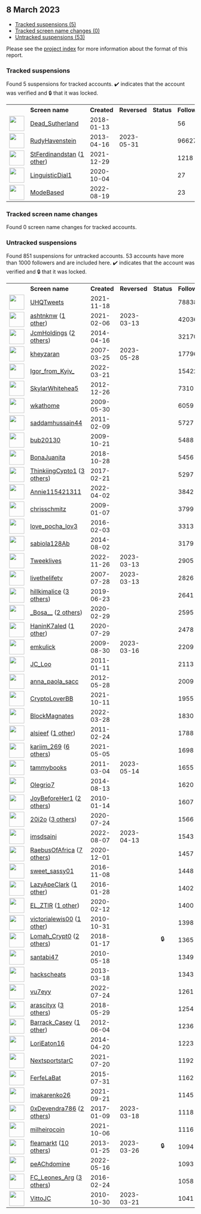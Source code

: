 ##  8 March 2023

* [Tracked suspensions (5)](#tracked-suspensions)
* [Tracked screen name changes (0)](#tracked-screen-name-changes)
* [Untracked suspensions (53)](#untracked-suspensions)

Please see the [project index](https://github.com/travisbrown/twitter-watch) for more information about the format of this report.

### Tracked suspensions

Found 5 suspensions for tracked accounts.
  ✔️ indicates that the account was verified and 🔒 that it was locked.

<table>
    <tr>
        <th></th>
        <th align="left">Screen name</th>
        <th align="left">Created</th>
        <th align="left">Reversed</th>
        <th align="left">Status</th>
        <th align="left">Followers</th>
        <th align="left">Ranking</th></tr>
    </tr>
        <tr>
            <td><a href="https://twitter.com/intent/user?user_id=952085294731407360">
                <img src="https://pbs.twimg.com/profile_images/952088605425532928/eB-rW0hL_normal.jpg" width="40px" height="40px" align="center"/></a>
            </td>
            <td>
                <a href="https://twitter.com/Dead_Sutherland">Dead_Sutherland</a></td>
            <td>2018-01-13</td>
            <td></td>
            <td align="center"></td>
            <td>56</td>
            <td>12350</td>
        </tr>
        <tr>
            <td><a href="https://twitter.com/intent/user?user_id=1358146357">
                <img src="https://pbs.twimg.com/profile_images/1375485060674031620/et3kkNBx_normal.jpg" width="40px" height="40px" align="center"/></a>
            </td>
            <td>
                <a href="https://twitter.com/RudyHavenstein">RudyHavenstein</a></td>
            <td>2013-04-16</td>
            <td>2023-05-31</td>
            <td align="center"></td>
            <td>96627</td>
            <td>15018</td>
        </tr>
        <tr>
            <td><a href="https://twitter.com/intent/user?user_id=1476056763296268289">
                <img src="https://pbs.twimg.com/profile_images/1588337727807832068/ZURUOOGO_normal.jpg" width="40px" height="40px" align="center"/></a>
            </td>
            <td>
                <a href="https://twitter.com/StFerdinandstan">StFerdinandstan</a>&nbsp;(<a href="https://api.memory.lol/v1/tw/id/1476056763296268289">1 other</a>)&nbsp;</td>
            <td>2021-12-29</td>
            <td></td>
            <td align="center"></td>
            <td>1218</td>
            <td>28489</td>
        </tr>
        <tr>
            <td><a href="https://twitter.com/intent/user?user_id=1312715165893361665">
                <img src="https://pbs.twimg.com/profile_images/1539728121838059524/nmdLspUb_normal.jpg" width="40px" height="40px" align="center"/></a>
            </td>
            <td>
                <a href="https://twitter.com/LinguisticDial1">LinguisticDial1</a></td>
            <td>2020-10-04</td>
            <td></td>
            <td align="center"></td>
            <td>27</td>
            <td>39666</td>
        </tr>
        <tr>
            <td><a href="https://twitter.com/intent/user?user_id=1560698745729204225">
                <img src="https://pbs.twimg.com/profile_images/1560699820456947712/ZZom-3Ln_normal.jpg" width="40px" height="40px" align="center"/></a>
            </td>
            <td>
                <a href="https://twitter.com/ModeBased">ModeBased</a></td>
            <td>2022-08-19</td>
            <td></td>
            <td align="center"></td>
            <td>23</td>
            <td>69833</td>
        </tr></table>

### Tracked screen name changes

Found 0 screen name changes for tracked accounts.

### Untracked suspensions

Found 851 suspensions for untracked accounts.
53 accounts have more than 1000 followers and are included here.
  ✔️ indicates that the account was verified and 🔒 that it was locked.

<table>
    <tr>
        <th></th>
        <th align="left">Screen name</th>
        <th align="left">Created</th>
        <th align="left">Reversed</th>
        <th align="left">Status</th>
        <th align="left">Followers</th>
    </tr>
        <tr>
            <td><a href="https://twitter.com/intent/user?user_id=1461152973233344512">
                <img src="https://pbs.twimg.com/profile_images/1534820279448240129/xFOGRIht_normal.jpg" width="40px" height="40px" align="center"/></a>
            </td>
            <td>
                <a href="https://twitter.com/UHQTweets">UHQTweets</a></td>
            <td>2021-11-18</td>
            <td></td>
            <td align="center"></td>
            <td>78838</td>
        </tr>
        <tr>
            <td><a href="https://twitter.com/intent/user?user_id=1358143798770085889">
                <img src="https://pbs.twimg.com/profile_images/1597139018206121992/eBlvAMzX_normal.jpg" width="40px" height="40px" align="center"/></a>
            </td>
            <td>
                <a href="https://twitter.com/ashtnknw">ashtnknw</a>&nbsp;(<a href="https://api.memory.lol/v1/tw/id/1358143798770085889">1 other</a>)&nbsp;</td>
            <td>2021-02-06</td>
            <td>2023-03-13</td>
            <td align="center"></td>
            <td>42036</td>
        </tr>
        <tr>
            <td><a href="https://twitter.com/intent/user?user_id=2487832047">
                <img src="https://pbs.twimg.com/profile_images/953788882738434048/tek-K7dl_normal.jpg" width="40px" height="40px" align="center"/></a>
            </td>
            <td>
                <a href="https://twitter.com/JcmHoldings">JcmHoldings</a>&nbsp;(<a href="https://api.memory.lol/v1/tw/id/2487832047">2 others</a>)&nbsp;</td>
            <td>2014-04-16</td>
            <td></td>
            <td align="center"></td>
            <td>32170</td>
        </tr>
        <tr>
            <td><a href="https://twitter.com/intent/user?user_id=2179651">
                <img src="https://pbs.twimg.com/profile_images/1575520846482907136/pntjRXux_normal.jpg" width="40px" height="40px" align="center"/></a>
            </td>
            <td>
                <a href="https://twitter.com/kheyzaran">kheyzaran</a></td>
            <td>2007-03-25</td>
            <td>2023-05-28</td>
            <td align="center"></td>
            <td>17796</td>
        </tr>
        <tr>
            <td><a href="https://twitter.com/intent/user?user_id=1505972689286180873">
                <img src="https://pbs.twimg.com/profile_images/1568370331596853255/qycHkIqY_normal.jpg" width="40px" height="40px" align="center"/></a>
            </td>
            <td>
                <a href="https://twitter.com/Igor_from_Kyiv_">Igor_from_Kyiv_</a></td>
            <td>2022-03-21</td>
            <td></td>
            <td align="center"></td>
            <td>15422</td>
        </tr>
        <tr>
            <td><a href="https://twitter.com/intent/user?user_id=1036080206">
                <img src="https://pbs.twimg.com/profile_images/1545190902540382208/g5NOLJxg_normal.jpg" width="40px" height="40px" align="center"/></a>
            </td>
            <td>
                <a href="https://twitter.com/SkylarWhitehea5">SkylarWhitehea5</a></td>
            <td>2012-12-26</td>
            <td></td>
            <td align="center"></td>
            <td>7310</td>
        </tr>
        <tr>
            <td><a href="https://twitter.com/intent/user?user_id=43619444">
                <img src="https://pbs.twimg.com/profile_images/546458750/facepic03_normal.jpg" width="40px" height="40px" align="center"/></a>
            </td>
            <td>
                <a href="https://twitter.com/wkathome">wkathome</a></td>
            <td>2009-05-30</td>
            <td></td>
            <td align="center"></td>
            <td>6059</td>
        </tr>
        <tr>
            <td><a href="https://twitter.com/intent/user?user_id=249417654">
                <img src="https://pbs.twimg.com/profile_images/1585255870157717507/fB2hPRb-_normal.jpg" width="40px" height="40px" align="center"/></a>
            </td>
            <td>
                <a href="https://twitter.com/saddamhussain44">saddamhussain44</a></td>
            <td>2011-02-09</td>
            <td></td>
            <td align="center"></td>
            <td>5727</td>
        </tr>
        <tr>
            <td><a href="https://twitter.com/intent/user?user_id=83957777">
                <img src="https://pbs.twimg.com/profile_images/1588558308322967552/MmAXNQSI_normal.jpg" width="40px" height="40px" align="center"/></a>
            </td>
            <td>
                <a href="https://twitter.com/bub20130">bub20130</a></td>
            <td>2009-10-21</td>
            <td></td>
            <td align="center"></td>
            <td>5488</td>
        </tr>
        <tr>
            <td><a href="https://twitter.com/intent/user?user_id=1056434726188109824">
                <img src="https://pbs.twimg.com/profile_images/1134119985217822720/moeWeSSv_normal.jpg" width="40px" height="40px" align="center"/></a>
            </td>
            <td>
                <a href="https://twitter.com/BonaJuanita">BonaJuanita</a></td>
            <td>2018-10-28</td>
            <td></td>
            <td align="center"></td>
            <td>5456</td>
        </tr>
        <tr>
            <td><a href="https://twitter.com/intent/user?user_id=834109718931050496">
                <img src="https://pbs.twimg.com/profile_images/1595483662300200965/jkEnhM0-_normal.jpg" width="40px" height="40px" align="center"/></a>
            </td>
            <td>
                <a href="https://twitter.com/ThinkiingCypto1">ThinkiingCypto1</a>&nbsp;(<a href="https://api.memory.lol/v1/tw/id/834109718931050496">3 others</a>)&nbsp;</td>
            <td>2017-02-21</td>
            <td></td>
            <td align="center"></td>
            <td>5297</td>
        </tr>
        <tr>
            <td><a href="https://twitter.com/intent/user?user_id=1510314545344315392">
                <img src="https://pbs.twimg.com/profile_images/1510314643960459264/yGbW1RVp_normal.jpg" width="40px" height="40px" align="center"/></a>
            </td>
            <td>
                <a href="https://twitter.com/Annie115421311">Annie115421311</a></td>
            <td>2022-04-02</td>
            <td></td>
            <td align="center"></td>
            <td>3842</td>
        </tr>
        <tr>
            <td><a href="https://twitter.com/intent/user?user_id=18717297">
                <img src="https://pbs.twimg.com/profile_images/1570845181988986880/CreJLgf8_normal.jpg" width="40px" height="40px" align="center"/></a>
            </td>
            <td>
                <a href="https://twitter.com/chrisschmitz">chrisschmitz</a></td>
            <td>2009-01-07</td>
            <td></td>
            <td align="center"></td>
            <td>3799</td>
        </tr>
        <tr>
            <td><a href="https://twitter.com/intent/user?user_id=4854650834">
                <img src="https://pbs.twimg.com/profile_images/835340347303587840/bfnAdGS4_normal.png" width="40px" height="40px" align="center"/></a>
            </td>
            <td>
                <a href="https://twitter.com/love_pocha_lov3">love_pocha_lov3</a></td>
            <td>2016-02-03</td>
            <td></td>
            <td align="center"></td>
            <td>3313</td>
        </tr>
        <tr>
            <td><a href="https://twitter.com/intent/user?user_id=2731579451">
                <img src="https://pbs.twimg.com/profile_images/1544570531755790336/eGh0mH9m_normal.jpg" width="40px" height="40px" align="center"/></a>
            </td>
            <td>
                <a href="https://twitter.com/sabiola128Ab">sabiola128Ab</a></td>
            <td>2014-08-02</td>
            <td></td>
            <td align="center"></td>
            <td>3179</td>
        </tr>
        <tr>
            <td><a href="https://twitter.com/intent/user?user_id=1596320982377144320">
                <img src="https://pbs.twimg.com/profile_images/1596329775290785793/fyYrzCw3_normal.jpg" width="40px" height="40px" align="center"/></a>
            </td>
            <td>
                <a href="https://twitter.com/Tweeklives">Tweeklives</a></td>
            <td>2022-11-26</td>
            <td>2023-03-13</td>
            <td align="center"></td>
            <td>2905</td>
        </tr>
        <tr>
            <td><a href="https://twitter.com/intent/user?user_id=7787892">
                <img src="https://pbs.twimg.com/profile_images/1561982879927865345/fbi71VPl_normal.jpg" width="40px" height="40px" align="center"/></a>
            </td>
            <td>
                <a href="https://twitter.com/livethelifetv">livethelifetv</a></td>
            <td>2007-07-28</td>
            <td>2023-03-13</td>
            <td align="center"></td>
            <td>2826</td>
        </tr>
        <tr>
            <td><a href="https://twitter.com/intent/user?user_id=1142898912711385091">
                <img src="https://pbs.twimg.com/profile_images/1574933718283816963/6owUTsbp_normal.jpg" width="40px" height="40px" align="center"/></a>
            </td>
            <td>
                <a href="https://twitter.com/hillkimalice">hillkimalice</a>&nbsp;(<a href="https://api.memory.lol/v1/tw/id/1142898912711385091">3 others</a>)&nbsp;</td>
            <td>2019-06-23</td>
            <td></td>
            <td align="center"></td>
            <td>2641</td>
        </tr>
        <tr>
            <td><a href="https://twitter.com/intent/user?user_id=1233753097517903873">
                <img src="https://pbs.twimg.com/profile_images/1355147745242341380/Z1L9hpM1_normal.jpg" width="40px" height="40px" align="center"/></a>
            </td>
            <td>
                <a href="https://twitter.com/_Bosa__">_Bosa__</a>&nbsp;(<a href="https://api.memory.lol/v1/tw/id/1233753097517903873">2 others</a>)&nbsp;</td>
            <td>2020-02-29</td>
            <td></td>
            <td align="center"></td>
            <td>2595</td>
        </tr>
        <tr>
            <td><a href="https://twitter.com/intent/user?user_id=1288597463373357056">
                <img src="https://pbs.twimg.com/profile_images/1442133746891702278/lBJsFAel_normal.jpg" width="40px" height="40px" align="center"/></a>
            </td>
            <td>
                <a href="https://twitter.com/HaninK7aled">HaninK7aled</a>&nbsp;(<a href="https://api.memory.lol/v1/tw/id/1288597463373357056">1 other</a>)&nbsp;</td>
            <td>2020-07-29</td>
            <td></td>
            <td align="center"></td>
            <td>2478</td>
        </tr>
        <tr>
            <td><a href="https://twitter.com/intent/user?user_id=70183192">
                <img src="https://pbs.twimg.com/profile_images/1519311793469857792/rX6E6eqR_normal.jpg" width="40px" height="40px" align="center"/></a>
            </td>
            <td>
                <a href="https://twitter.com/emkulick">emkulick</a></td>
            <td>2009-08-30</td>
            <td>2023-03-16</td>
            <td align="center"></td>
            <td>2209</td>
        </tr>
        <tr>
            <td><a href="https://twitter.com/intent/user?user_id=236989267">
                <img src="https://pbs.twimg.com/profile_images/2249967315/Yo_5_normal.jpg" width="40px" height="40px" align="center"/></a>
            </td>
            <td>
                <a href="https://twitter.com/JC_Loo">JC_Loo</a></td>
            <td>2011-01-11</td>
            <td></td>
            <td align="center"></td>
            <td>2113</td>
        </tr>
        <tr>
            <td><a href="https://twitter.com/intent/user?user_id=592633690">
                <img src="https://pbs.twimg.com/profile_images/2257218463/Anna_bis_normal.jpg" width="40px" height="40px" align="center"/></a>
            </td>
            <td>
                <a href="https://twitter.com/anna_paola_sacc">anna_paola_sacc</a></td>
            <td>2012-05-28</td>
            <td></td>
            <td align="center"></td>
            <td>2009</td>
        </tr>
        <tr>
            <td><a href="https://twitter.com/intent/user?user_id=1447628501540999172">
                <img src="https://pbs.twimg.com/profile_images/1472981069821464578/z8TfhrMM_normal.jpg" width="40px" height="40px" align="center"/></a>
            </td>
            <td>
                <a href="https://twitter.com/CryptoLoverBB">CryptoLoverBB</a></td>
            <td>2021-10-11</td>
            <td></td>
            <td align="center"></td>
            <td>1955</td>
        </tr>
        <tr>
            <td><a href="https://twitter.com/intent/user?user_id=1508461507729891334">
                <img src="https://pbs.twimg.com/profile_images/1511293415308333060/yFlx-Dl5_normal.jpg" width="40px" height="40px" align="center"/></a>
            </td>
            <td>
                <a href="https://twitter.com/BlockMagnates">BlockMagnates</a></td>
            <td>2022-03-28</td>
            <td></td>
            <td align="center"></td>
            <td>1830</td>
        </tr>
        <tr>
            <td><a href="https://twitter.com/intent/user?user_id=257154738">
                <img src="https://pbs.twimg.com/profile_images/1558255737331228672/ZgI-psU-_normal.jpg" width="40px" height="40px" align="center"/></a>
            </td>
            <td>
                <a href="https://twitter.com/alsieef">alsieef</a>&nbsp;(<a href="https://api.memory.lol/v1/tw/id/257154738">1 other</a>)&nbsp;</td>
            <td>2011-02-24</td>
            <td></td>
            <td align="center"></td>
            <td>1788</td>
        </tr>
        <tr>
            <td><a href="https://twitter.com/intent/user?user_id=1389972636034347013">
                <img src="https://pbs.twimg.com/profile_images/1533456673909661696/z_3YIZcr_normal.jpg" width="40px" height="40px" align="center"/></a>
            </td>
            <td>
                <a href="https://twitter.com/kariim_269">kariim_269</a>&nbsp;(<a href="https://api.memory.lol/v1/tw/id/1389972636034347013">6 others</a>)&nbsp;</td>
            <td>2021-05-05</td>
            <td></td>
            <td align="center"></td>
            <td>1698</td>
        </tr>
        <tr>
            <td><a href="https://twitter.com/intent/user?user_id=260684688">
                <img src="https://pbs.twimg.com/profile_images/1294993650854879232/fQFNe3ht_normal.jpg" width="40px" height="40px" align="center"/></a>
            </td>
            <td>
                <a href="https://twitter.com/tammybooks">tammybooks</a></td>
            <td>2011-03-04</td>
            <td>2023-05-14</td>
            <td align="center"></td>
            <td>1655</td>
        </tr>
        <tr>
            <td><a href="https://twitter.com/intent/user?user_id=2730032221">
                <img src="https://pbs.twimg.com/profile_images/1435076557819809796/FhOHS1qb_normal.jpg" width="40px" height="40px" align="center"/></a>
            </td>
            <td>
                <a href="https://twitter.com/Olegrio7">Olegrio7</a></td>
            <td>2014-08-13</td>
            <td></td>
            <td align="center"></td>
            <td>1620</td>
        </tr>
        <tr>
            <td><a href="https://twitter.com/intent/user?user_id=104835871">
                <img src="https://pbs.twimg.com/profile_images/1104838684661166081/vovNcVdg_normal.jpg" width="40px" height="40px" align="center"/></a>
            </td>
            <td>
                <a href="https://twitter.com/JoyBeforeHer1">JoyBeforeHer1</a>&nbsp;(<a href="https://api.memory.lol/v1/tw/id/104835871">2 others</a>)&nbsp;</td>
            <td>2010-01-14</td>
            <td></td>
            <td align="center"></td>
            <td>1607</td>
        </tr>
        <tr>
            <td><a href="https://twitter.com/intent/user?user_id=1286479627381346305">
                <img src="https://pbs.twimg.com/profile_images/1564752777204613121/hN8IlJOz_normal.jpg" width="40px" height="40px" align="center"/></a>
            </td>
            <td>
                <a href="https://twitter.com/20i2o">20i2o</a>&nbsp;(<a href="https://api.memory.lol/v1/tw/id/1286479627381346305">3 others</a>)&nbsp;</td>
            <td>2020-07-24</td>
            <td></td>
            <td align="center"></td>
            <td>1566</td>
        </tr>
        <tr>
            <td><a href="https://twitter.com/intent/user?user_id=1556248387149713408">
                <img src="https://pbs.twimg.com/profile_images/1556279330686341121/abPIrodY_normal.jpg" width="40px" height="40px" align="center"/></a>
            </td>
            <td>
                <a href="https://twitter.com/imsdsaini">imsdsaini</a></td>
            <td>2022-08-07</td>
            <td>2023-04-13</td>
            <td align="center"></td>
            <td>1543</td>
        </tr>
        <tr>
            <td><a href="https://twitter.com/intent/user?user_id=1333719293335367680">
                <img src="https://pbs.twimg.com/profile_images/1571239665566420993/XTWJ4kSt_normal.jpg" width="40px" height="40px" align="center"/></a>
            </td>
            <td>
                <a href="https://twitter.com/RaebusOfAfrica">RaebusOfAfrica</a>&nbsp;(<a href="https://api.memory.lol/v1/tw/id/1333719293335367680">7 others</a>)&nbsp;</td>
            <td>2020-12-01</td>
            <td></td>
            <td align="center"></td>
            <td>1457</td>
        </tr>
        <tr>
            <td><a href="https://twitter.com/intent/user?user_id=796084183995215872">
                <img src="https://pbs.twimg.com/profile_images/1232055239152369664/2ImWRUqD_normal.jpg" width="40px" height="40px" align="center"/></a>
            </td>
            <td>
                <a href="https://twitter.com/sweet_sassy01">sweet_sassy01</a></td>
            <td>2016-11-08</td>
            <td></td>
            <td align="center"></td>
            <td>1448</td>
        </tr>
        <tr>
            <td><a href="https://twitter.com/intent/user?user_id=4827682495">
                <img src="https://pbs.twimg.com/profile_images/1591467364289499138/e-3rnnVP_normal.jpg" width="40px" height="40px" align="center"/></a>
            </td>
            <td>
                <a href="https://twitter.com/LazyApeClark">LazyApeClark</a>&nbsp;(<a href="https://api.memory.lol/v1/tw/id/4827682495">1 other</a>)&nbsp;</td>
            <td>2016-01-28</td>
            <td></td>
            <td align="center"></td>
            <td>1402</td>
        </tr>
        <tr>
            <td><a href="https://twitter.com/intent/user?user_id=1227691509950099456">
                <img src="https://pbs.twimg.com/profile_images/1577342884948459526/PjA7VNvO_normal.jpg" width="40px" height="40px" align="center"/></a>
            </td>
            <td>
                <a href="https://twitter.com/EL_ZTlR">EL_ZTlR</a>&nbsp;(<a href="https://api.memory.lol/v1/tw/id/1227691509950099456">1 other</a>)&nbsp;</td>
            <td>2020-02-12</td>
            <td></td>
            <td align="center"></td>
            <td>1400</td>
        </tr>
        <tr>
            <td><a href="https://twitter.com/intent/user?user_id=210350062">
                <img src="https://pbs.twimg.com/profile_images/1592586184944934913/0jtD59-Y_normal.jpg" width="40px" height="40px" align="center"/></a>
            </td>
            <td>
                <a href="https://twitter.com/victorialewis00">victorialewis00</a>&nbsp;(<a href="https://api.memory.lol/v1/tw/id/210350062">1 other</a>)&nbsp;</td>
            <td>2010-10-31</td>
            <td></td>
            <td align="center"></td>
            <td>1398</td>
        </tr>
        <tr>
            <td><a href="https://twitter.com/intent/user?user_id=953643919904034816">
                <img src="https://pbs.twimg.com/profile_images/1549986889972813824/czBB8LSm_normal.jpg" width="40px" height="40px" align="center"/></a>
            </td>
            <td>
                <a href="https://twitter.com/Lomah_Crypt0">Lomah_Crypt0</a>&nbsp;(<a href="https://api.memory.lol/v1/tw/id/953643919904034816">2 others</a>)&nbsp;</td>
            <td>2018-01-17</td>
            <td></td>
            <td align="center">🔒</td>
            <td>1365</td>
        </tr>
        <tr>
            <td><a href="https://twitter.com/intent/user?user_id=145291264">
                <img src="https://pbs.twimg.com/profile_images/1492136273708195840/tm1-U4sZ_normal.jpg" width="40px" height="40px" align="center"/></a>
            </td>
            <td>
                <a href="https://twitter.com/santabi47">santabi47</a></td>
            <td>2010-05-18</td>
            <td></td>
            <td align="center"></td>
            <td>1349</td>
        </tr>
        <tr>
            <td><a href="https://twitter.com/intent/user?user_id=1277214793">
                <img src="https://pbs.twimg.com/profile_images/3408752325/415f723fe5fe064a92afd3b3d93145aa_normal.jpeg" width="40px" height="40px" align="center"/></a>
            </td>
            <td>
                <a href="https://twitter.com/hackscheats">hackscheats</a></td>
            <td>2013-03-18</td>
            <td></td>
            <td align="center"></td>
            <td>1343</td>
        </tr>
        <tr>
            <td><a href="https://twitter.com/intent/user?user_id=1551199705622843393">
                <img src="https://pbs.twimg.com/profile_images/1560982644481052675/8ibPa4rE_normal.jpg" width="40px" height="40px" align="center"/></a>
            </td>
            <td>
                <a href="https://twitter.com/vu7eyy">vu7eyy</a></td>
            <td>2022-07-24</td>
            <td></td>
            <td align="center"></td>
            <td>1261</td>
        </tr>
        <tr>
            <td><a href="https://twitter.com/intent/user?user_id=1001332429372575744">
                <img src="https://pbs.twimg.com/profile_images/1598547974468304897/DPoetrn8_normal.jpg" width="40px" height="40px" align="center"/></a>
            </td>
            <td>
                <a href="https://twitter.com/arascityx">arascityx</a>&nbsp;(<a href="https://api.memory.lol/v1/tw/id/1001332429372575744">3 others</a>)&nbsp;</td>
            <td>2018-05-29</td>
            <td></td>
            <td align="center"></td>
            <td>1254</td>
        </tr>
        <tr>
            <td><a href="https://twitter.com/intent/user?user_id=599429282">
                <img src="https://pbs.twimg.com/profile_images/1031075137955741698/-C1yOdQ1_normal.jpg" width="40px" height="40px" align="center"/></a>
            </td>
            <td>
                <a href="https://twitter.com/Barrack_Casey">Barrack_Casey</a>&nbsp;(<a href="https://api.memory.lol/v1/tw/id/599429282">1 other</a>)&nbsp;</td>
            <td>2012-06-04</td>
            <td></td>
            <td align="center"></td>
            <td>1236</td>
        </tr>
        <tr>
            <td><a href="https://twitter.com/intent/user?user_id=2454165979">
                <img src="https://pbs.twimg.com/profile_images/1375672919511199744/pH6gqI3i_normal.jpg" width="40px" height="40px" align="center"/></a>
            </td>
            <td>
                <a href="https://twitter.com/LoriEaton16">LoriEaton16</a></td>
            <td>2014-04-20</td>
            <td></td>
            <td align="center"></td>
            <td>1223</td>
        </tr>
        <tr>
            <td><a href="https://twitter.com/intent/user?user_id=1417343848297156615">
                <img src="https://pbs.twimg.com/profile_images/1475267791741763589/Blnbgued_normal.jpg" width="40px" height="40px" align="center"/></a>
            </td>
            <td>
                <a href="https://twitter.com/NextsportstarC">NextsportstarC</a></td>
            <td>2021-07-20</td>
            <td></td>
            <td align="center"></td>
            <td>1192</td>
        </tr>
        <tr>
            <td><a href="https://twitter.com/intent/user?user_id=3396680813">
                <img src="https://pbs.twimg.com/profile_images/1334158028443160577/oF_a9iyF_normal.jpg" width="40px" height="40px" align="center"/></a>
            </td>
            <td>
                <a href="https://twitter.com/FerfeLaBat">FerfeLaBat</a></td>
            <td>2015-07-31</td>
            <td></td>
            <td align="center"></td>
            <td>1162</td>
        </tr>
        <tr>
            <td><a href="https://twitter.com/intent/user?user_id=1440234842499649545">
                <img src="https://pbs.twimg.com/profile_images/1589334020655022082/cpS1aM_Q_normal.jpg" width="40px" height="40px" align="center"/></a>
            </td>
            <td>
                <a href="https://twitter.com/imakarenko26">imakarenko26</a></td>
            <td>2021-09-21</td>
            <td></td>
            <td align="center"></td>
            <td>1145</td>
        </tr>
        <tr>
            <td><a href="https://twitter.com/intent/user?user_id=818298527918997505">
                <img src="https://pbs.twimg.com/profile_images/1588427220456202242/-mcC6RHW_normal.jpg" width="40px" height="40px" align="center"/></a>
            </td>
            <td>
                <a href="https://twitter.com/0xDevendra786">0xDevendra786</a>&nbsp;(<a href="https://api.memory.lol/v1/tw/id/818298527918997505">2 others</a>)&nbsp;</td>
            <td>2017-01-09</td>
            <td>2023-03-18</td>
            <td align="center"></td>
            <td>1118</td>
        </tr>
        <tr>
            <td><a href="https://twitter.com/intent/user?user_id=1445842804165468164">
                <img src="https://pbs.twimg.com/profile_images/1472375162922225668/6QJlTjCC_normal.jpg" width="40px" height="40px" align="center"/></a>
            </td>
            <td>
                <a href="https://twitter.com/milheirocoin">milheirocoin</a></td>
            <td>2021-10-06</td>
            <td></td>
            <td align="center"></td>
            <td>1116</td>
        </tr>
        <tr>
            <td><a href="https://twitter.com/intent/user?user_id=1119863749">
                <img src="https://pbs.twimg.com/profile_images/1597704127798300672/dtiIdtn3_normal.jpg" width="40px" height="40px" align="center"/></a>
            </td>
            <td>
                <a href="https://twitter.com/fleamarkt">fleamarkt</a>&nbsp;(<a href="https://api.memory.lol/v1/tw/id/1119863749">10 others</a>)&nbsp;</td>
            <td>2013-01-25</td>
            <td>2023-03-26</td>
            <td align="center">🔒</td>
            <td>1094</td>
        </tr>
        <tr>
            <td><a href="https://twitter.com/intent/user?user_id=1526241025760579585">
                <img src="" width="40px" height="40px" align="center"/></a>
            </td>
            <td>
                <a href="https://twitter.com/peAChdomine">peAChdomine</a></td>
            <td>2022-05-16</td>
            <td></td>
            <td align="center"></td>
            <td>1093</td>
        </tr>
        <tr>
            <td><a href="https://twitter.com/intent/user?user_id=702540854129528834">
                <img src="https://pbs.twimg.com/profile_images/1278400821135368193/DTKV5Oop_normal.jpg" width="40px" height="40px" align="center"/></a>
            </td>
            <td>
                <a href="https://twitter.com/FC_Leones_Arg">FC_Leones_Arg</a>&nbsp;(<a href="https://api.memory.lol/v1/tw/id/702540854129528834">3 others</a>)&nbsp;</td>
            <td>2016-02-24</td>
            <td></td>
            <td align="center"></td>
            <td>1058</td>
        </tr>
        <tr>
            <td><a href="https://twitter.com/intent/user?user_id=209933250">
                <img src="https://pbs.twimg.com/profile_images/1351337153620398080/dwHHx2JU_normal.jpg" width="40px" height="40px" align="center"/></a>
            </td>
            <td>
                <a href="https://twitter.com/VittoJC">VittoJC</a></td>
            <td>2010-10-30</td>
            <td>2023-03-21</td>
            <td align="center"></td>
            <td>1041</td>
        </tr></table>
